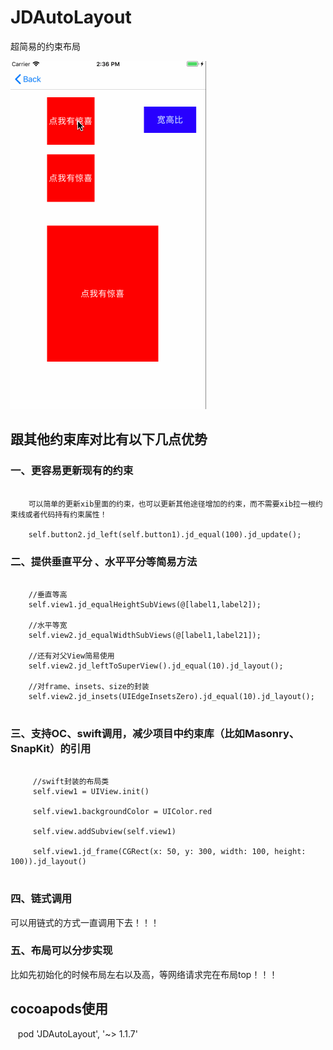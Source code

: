 # JDAutoLayout
超简易的约束布局

![demo png](https://github.com/JDongKhan/JDLayout/blob/master/demo.gif "demo")

## 跟其他约束库对比有以下几点优势

### 一、更容易更新现有的约束

```objc

    可以简单的更新xib里面的约束，也可以更新其他途径增加的约束，而不需要xib拉一根约束线或者代码持有约束属性！
    
    self.button2.jd_left(self.button1).jd_equal(100).jd_update();

```

### 二、提供垂直平分 、水平平分等简易方法

```objc

    //垂直等高
    self.view1.jd_equalHeightSubViews(@[label1,label2]);
    
    //水平等宽
    self.view2.jd_equalWidthSubViews(@[label1,label21]);
    
    //还有对父View简易使用
    self.view2.jd_leftToSuperView().jd_equal(10).jd_layout();
    
    //对frame、insets、size的封装
    self.view2.jd_insets(UIEdgeInsetsZero).jd_equal(10).jd_layout();
    
```

###  三、支持OC、swift调用，减少项目中约束库（比如Masonry、SnapKit）的引用

```objc

     //swift封装的布局类
     self.view1 = UIView.init()
     
     self.view1.backgroundColor = UIColor.red
     
     self.view.addSubview(self.view1)
     
     self.view1.jd_frame(CGRect(x: 50, y: 300, width: 100, height: 100)).jd_layout()
     
```
     
###  四、链式调用

   可以用链式的方式一直调用下去！！！
   
### 五、布局可以分步实现
   比如先初始化的时候布局左右以及高，等网络请求完在布局top！！！
    

## cocoapods使用

    pod 'JDAutoLayout', '~> 1.1.7'
    
